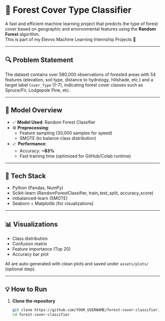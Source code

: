 # 🌲 Forest Cover Type Classifier

A fast and efficient machine learning project that predicts the type of forest cover based on geographic and environmental features using the **Random Forest** algorithm.  
This is part of my Elevvo Machine Learning Internship Projects 🎯

---

## 🔍 Problem Statement

The dataset contains over 580,000 observations of forested areas with 54 features (elevation, soil type, distance to hydrology, hillshade, etc.) and a target label `Cover_Type` (1–7), indicating forest cover classes such as Spruce/Fir, Lodgepole Pine, etc.

---

## 🧠 Model Overview

- ✅ **Model Used**: Random Forest Classifier  
- ⚙️ **Preprocessing**:
  - Feature sampling (30,000 samples for speed)
  - SMOTE (to balance class distribution)
- 📈 **Performance**:
  - Accuracy: **~83%**
  - Fast training time (optimized for GitHub/Colab runtime)

---

## 🔧 Tech Stack

- Python (Pandas, NumPy)
- Scikit-learn (RandomForestClassifier, train_test_split, accuracy_score)
- imbalanced-learn (SMOTE)
- Seaborn + Matplotlib (for visualizations)

---

## 📊 Visualizations

- Class distribution
- Confusion matrix
- Feature importance (Top 20)
- Accuracy bar plot

All are auto-generated with clean plots and saved under `assets/plots/` (optional step).

---

## 💡 How to Run

1. **Clone the repository**  
   ```bash
   git clone https://github.com/YOUR_USERNAME/forest-cover-classifier.git
   cd forest-cover-classifier
